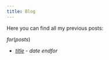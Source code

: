 ```yaml
---
title: Blog
---
```


Here you can find all my previous posts:

$for(posts)$
  * [$title$]($url$) - $date$
$endfor$